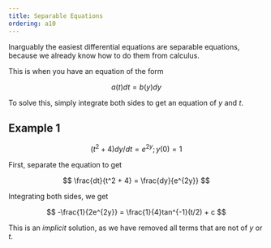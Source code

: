 ```yaml
---
title: Separable Equations
ordering: a10
---
```


Inarguably the easiest differential equations are separable equations, because we already know how to do them from calculus.

This is when you have an equation of the form

$$
a(t)dt = b(y)dy
$$

To solve this, simply integrate both sides to get an equation of $y$ and $t$.

## Example 1

$$
(t^2 + 4)dy/dt = e^{2y}; y(0) = 1
$$

First, separate the equation to get

$$
\frac{dt}{t^2 + 4} = \frac{dy}{e^{2y}}
$$

Integrating both sides, we get

$$
-\frac{1}{2e^{2y}} = \frac{1}{4}tan^{-1}(t/2) + c
$$

This is an *implicit* solution, as we have removed all terms that are not of $y$ or $t$.
